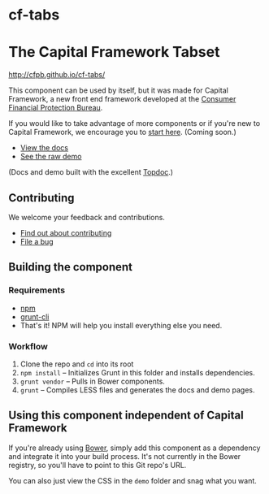 cf-tabs
=======

# The Capital Framework Tabset

http://cfpb.github.io/cf-tabs/



This component can be used by itself, but it was made for Capital Framework, a new front end framework
developed at the [Consumer Financial Protection Bureau](http://cfpb.github.io/).

If you would like to take advantage of more components or if you're new to Capital Framework,
we encourage you to [start here](https://github.com/cfpb/capital-framework). (Coming soon.)

- [View the docs](http://cfpb.github.io/cf-tabs/docs/)
- [See the raw demo](http://cfpb.github.io/cf-tabs/dist/cf-tabs.html)

(Docs and demo built with the excellent [Topdoc](https://github.com/topcoat/topdoc/).)


## Contributing

We welcome your feedback and contributions.

- [Find out about contributing](https://github.com/cfpb/cf-tabs/blob/gh-pages/CONTRIBUTING.md)
- [File a bug](https://github.com/cfpb/cf-tabs/issues/new?body=%23%23%20URL%0D%0D%0D%23%23%20Actual%20Behavior%0D%0D%0D%23%23%20Expected%20Behavior%0D%0D%0D%23%23%20Steps%20to%20Reproduce%0D%0D%0D%23%23%20Screenshot&labels=bug)


## Building the component

### Requirements

- [npm](https://npmjs.org/)
- [grunt-cli](http://gruntjs.com/getting-started)
- That's it! NPM will help you install everything else you need.

### Workflow

1. Clone the repo and `cd` into its root
2. `npm install` – Initializes Grunt in this folder and installs dependencies.
3. `grunt vendor` – Pulls in Bower components.
4. `grunt` – Compiles LESS files and generates the docs and demo pages.


## Using this component independent of Capital Framework

If you're already using [Bower](http://bower.io/), simply add this component as a dependency
and integrate it into your build process.
It's not currently in the Bower registry, so you'll have to point to this Git repo's URL.

You can also just view the CSS in the `demo` folder and snag what you want.
